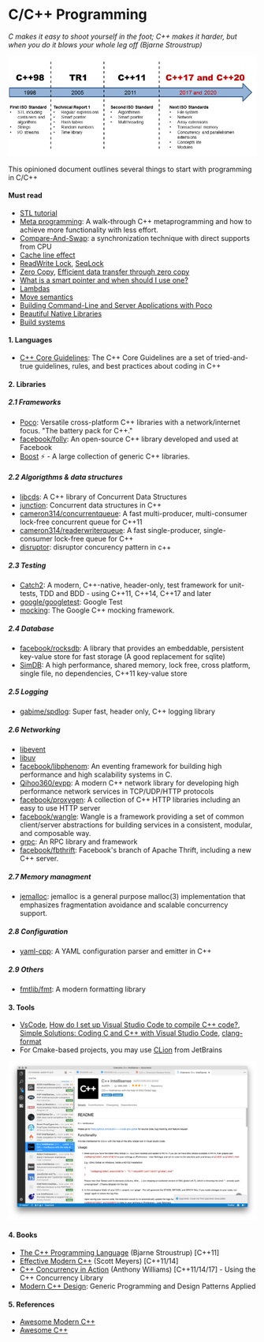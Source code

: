 C/C++ Programming
==============
*C makes it easy to shoot yourself in the foot; C++ makes it harder, but when you do it blows your whole leg off (Bjarne Stroustrup)*

![](/images/cpp-timeline.png)

This opinioned document outlines several things to start with programming in C/C++

#### Must read

- [STL tutorial](https://www.tutorialspoint.com/cplusplus/cpp_stl_tutorial.htm)
- [Meta programming](http://www.informit.com/articles/article.aspx?p=2832416): A walk-through C++ metaprogramming and how to achieve more functionality with less effort.
- [Compare-And-Swap](http://preshing.com/20150402/you-can-do-any-kind-of-atomic-read-modify-write-operation/): a synchronization technique with direct supports from CPU
- [Cache line effect](http://igoro.com/archive/gallery-of-processor-cache-effects/)
- [ReadWrite Lock](https://en.wikipedia.org/wiki/Readers%E2%80%93writer_lock), [SeqLock](https://github.com/rigtorp/Seqlock)
- [Zero Copy](https://en.wikipedia.org/wiki/Zero-copy), [Efficient data transfer through zero copy](https://www.ibm.com/developerworks/library/j-zerocopy/index.html)
- [What is a smart pointer and when should I use one?](https://stackoverflow.com/questions/106508/what-is-a-smart-pointer-and-when-should-i-use-one)
- [Lambdas](https://www.fluentcpp.com/2017/01/19/making-code-expressive-lambdas/)
- [Move semantics](https://stackoverflow.com/questions/3106110/what-are-move-semantics)
- [Building Command-Line and Server Applications with Poco](https://pocoproject.org/slides/190-Applications.pdf)
- [Beautiful Native Libraries](http://lucumr.pocoo.org/2013/8/18/beautiful-native-libraries/)
- [Build systems](https://stackoverflow.com/questions/12017580/c-build-systems-what-to-use)

#### 1. Languages

- [C++ Core Guidelines](http://isocpp.github.io/CppCoreGuidelines/CppCoreGuidelines.html): The C++ Core Guidelines are a set of tried-and-true guidelines, rules, and best practices about coding in C++

#### 2. Libraries 

##### 2.1 Frameworks

- [Poco](https://github.com/pocoproject/poco): Versatile cross-platform C++ libraries with a network/internet focus. "The battery pack for C++."
- [facebook/folly](https://github.com/facebook/folly): An open-source C++ library developed and used at Facebook
- [Boost](https://github.com/boostorg) ⚡️ - A large collection of generic C++ libraries. 

##### 2.2 Algorigthms & data structures

- [libcds](https://github.com/khizmax/libcds): A C++ library of Concurrent Data Structures
- [junction](https://github.com/preshing/junction): Concurrent data structures in C++
- [cameron314/concurrentqueue](https://github.com/cameron314/concurrentqueue): A fast multi-producer, multi-consumer lock-free concurrent queue for C++11
- [cameron314/readerwriterqueue](https://github.com/cameron314/readerwriterqueue): A fast single-producer, single-consumer lock-free queue for C++
- [disruptor](https://github.com/fsaintjacques/disruptor--): disruptor concurency pattern in c++

##### 2.3 Testing

- [Catch2](https://github.com/catchorg/Catch2): A modern, C++-native, header-only, test framework for unit-tests, TDD and BDD - using C++11, C++14, C++17 and later
- [google/googletest](https://github.com/google/googletest): Google Test
- [mocking](https://github.com/google/googletest/): The Google C++ mocking framework.

##### 2.4 Database

- [facebook/rocksdb](https://github.com/facebook/rocksdb): A library that provides an embeddable, persistent key-value store for fast storage (A good replacement for sqlite)
- [SimDB](https://github.com/LiveAsynchronousVisualizedArchitecture/simdb): A high performance, shared memory, lock free, cross platform, single file, no dependencies, C++11 key-value store 

##### 2.5 Logging

- [gabime/spdlog](https://github.com/gabime/spdlog):  Super fast, header only, C++ logging library

##### 2.6 Networking

- [libevent](http://libevent.org/)
- [libuv](http://willfaught.com/post/131383132618/libevent-vs-libev-vs-libuv)
- [facebook/libphenom](https://github.com/facebook/libphenom): An eventing framework for building high performance and high scalability systems in C.
- [Qihoo360/evpp](https://github.com/Qihoo360/evpp): A modern C++ network library for developing high performance network services in TCP/UDP/HTTP protocols
- [facebook/proxygen](https://github.com/facebook/proxygen): A collection of C++ HTTP libraries including an easy to use HTTP server
- [facebook/wangle](https://github.com/facebook/wangle): Wangle is a framework providing a set of common client/server abstractions for building services in a consistent, modular, and composable way.
- [grpc](https://github.com/grpc/grpc/blob/master/examples/cpp/cpptutorial.md): An RPC library and framework
- [facebook/fbthrift](https://github.com/facebook/fbthrift): Facebook's branch of Apache Thrift, including a new C++ server.

##### 2.7 Memory managment

- [jemalloc](https://github.com/jemalloc/jemalloc): jemalloc is a general purpose malloc(3) implementation that emphasizes fragmentation avoidance and scalable concurrency support.

##### 2.8 Configuration

- [yaml-cpp](https://github.com/jbeder/yaml-cpp): A YAML configuration parser and emitter in C++

##### 2.9 Others

- [fmtlib/fmt](https://github.com/fmtlib/fmt): A modern formatting library 

#### 3. Tools

- [VsCode](https://code.visualstudio.com/), [How do I set up Visual Studio Code to compile C++ code?](https://stackoverflow.com/questions/30269449/how-do-i-set-up-visual-studio-code-to-compile-c-code), [Simple Solutions: Coding C and C++ with Visual Studio Code](https://www.codeguru.com/cpp/cpp/simple-solutions-coding-c-and-c-with-visual-studio-code.html), [clang-format](http://clang.llvm.org/docs/ClangFormat.html)
- For Cmake-based projects, you may use [CLion](https://www.jetbrains.com/clion/) from JetBrains

![](images/vscode.png)

#### 4. Books

- [The C++ Programming Language](https://www.amazon.com/C-Programming-Language-4th/dp/0321563840) (Bjarne Stroustrup) [C++11]
- [Effective Modern C++](https://www.amazon.com/Effective-Modern-Specific-Ways-Improve/dp/1491903996) (Scott Meyers) [C++11/14]
- [C++ Concurrency in Action](https://www.amazon.com/C-Concurrency-Action-Practical-Multithreading/dp/1933988770) (Anthony Williams) [C++11/14/17] - Using the C++ Concurrency Library
- [Modern C++ Design](https://www.amazon.com/Modern-Design-Generic-Programming-Patterns/dp/0201704315): Generic Programming and Design Patterns Applied

#### 5. References

- [Awesome Modern C++](https://github.com/rigtorp/awesome-modern-cpp)
- [Awesome C++](https://github.com/fffaraz/awesome-cpp)
